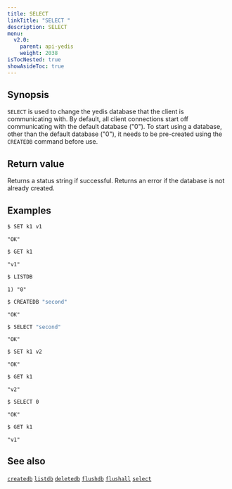 ```yaml
---
title: SELECT
linkTitle: "SELECT "
description: SELECT
menu:
  v2.0:
    parent: api-yedis
    weight: 2038
isTocNested: true
showAsideToc: true
---
```


## Synopsis

`SELECT` is used to change the yedis database that the client is communicating with. By default, all client connections start off communicating with the default database ("0"). To start using a database, other than the default database ("0"), it needs to be pre-created using the `CREATEDB` command before use.

## Return value

Returns a status string if successful. Returns an error if the database is not already created.

## Examples

```sh
$ SET k1 v1
```

```
"OK"
```

```sh
$ GET k1
```

```
"v1"
```

```sh
$ LISTDB
```

```
1) "0"
```

```sh
$ CREATEDB "second"
```

```
"OK"
```

```sh
$ SELECT "second"
```

```
"OK"
```

```sh
$ SET k1 v2
```

```
"OK"
```

```sh
$ GET k1
```

```
"v2"
```

```sh
$ SELECT 0
```

```
"OK"
```

```sh
$ GET k1
```

```
"v1"
```

## See also

[`createdb`](../createdb/)
[`listdb`](../listdb/)
[`deletedb`](../deletedb/)
[`flushdb`](../flushdb/)
[`flushall`](../flushall/)
[`select`](../select/)
